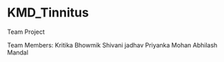 # KMD_Tinnitus
Team Project

Team Members:
Kritika Bhowmik
Shivani jadhav
Priyanka Mohan
Abhilash Mandal